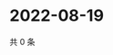 # 2022-08-19

共 0 条

<!-- BEGIN WEIBO -->
<!-- 最后更新时间 Fri Aug 19 2022 15:14:55 GMT+0800 (China Standard Time) -->

<!-- END WEIBO -->
